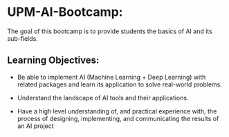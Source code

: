 # UPM-AI-Bootcamp:
The goal of this bootcamp is to provide students the basics of AI and its sub-fields.

## Learning Objectives: 
- Be able to implement AI (Machine Learning + Deep Learning) with related
packages and learn its application to solve real-world problems.

- Understand the landscape of AI tools and their applications.

- Have a high level understanding of, and practical experience with, the process of
designing, implementing, and communicating the results of an AI project
